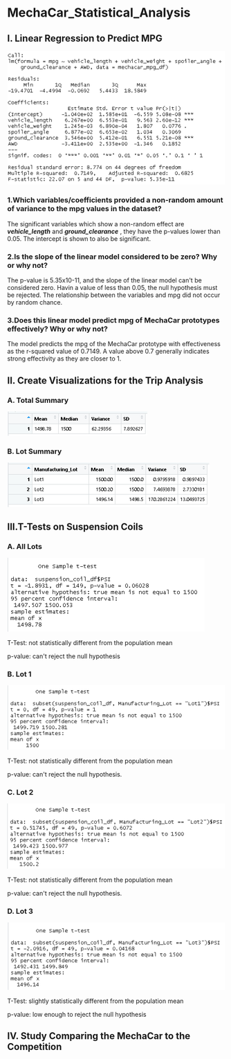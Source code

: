 # MechaCar_Statistical_Analysis

## I. Linear Regression to Predict MPG

![](images/DEL1.PNG)

### 1.Which variables/coefficients provided a non-random amount of variance to the mpg values in the dataset?

The significant variables which show a non-random effect are ***vehicle_length*** and ***ground_clearance*** , they have the p-values lower than 0.05. The intercept is shown to also be significant.

### 2.Is the slope of the linear model considered to be zero? Why or why not?

The p-value is 5.35x10-11, and the slope of the linear model can't be considered zero. Havin a value of less than 0.05, the null hypothesis must be rejected. The relationship between the variables and mpg did not occur by random chance.

### 3.Does this linear model predict mpg of MechaCar prototypes effectively? Why or why not?

The model predicts the mpg of the MechaCar prototype with effectiveness as the r-squared value of 0.7149. A value above 0.7  generally indicates strong effectivity as they are closer to 1.



## II. Create Visualizations for the Trip Analysis

### A. Total Summary

![](images/DEL2.1.PNG)

### B. Lot Summary

![](images/DEL2.2.PNG)

## III.T-Tests on Suspension Coils

### A. All Lots

![](images/DEL3.1.PNG)

T-Test: not statistically different from the population mean

p-value: can't reject the null hypothesis

### B. Lot 1

![](images/DEL3.2.PNG)

T-Test: not statistically different from the population mean

p-value: can't reject the null hypothesis.

### C. Lot 2

![](images/DEL3.3.PNG)

T-Test: not statistically different from the population mean

p-value: can't reject the null hypothesis.

### D. Lot 3

![](images/DEL3.4.PNG)

T-Test:  slightly statistically different from the population mean

p-value: low enough to reject the null hypothesis

## IV. Study Comparing the MechaCar to the Competition
